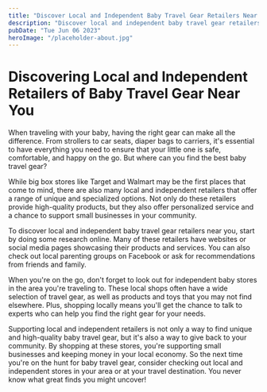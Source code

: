 ```yaml
---
title: "Discover Local and Independent Baby Travel Gear Retailers Near You"
description: "Discover local and independent baby travel gear retailers near you. Get the best deals and support your community when you shop for baby gear on your travels."
pubDate: "Tue Jun 06 2023"
heroImage: "/placeholder-about.jpg"
---
```


# Discovering Local and Independent Retailers of Baby Travel Gear Near You

When traveling with your baby, having the right gear can make all the difference. From strollers to car seats, diaper bags to carriers, it&#39;s essential to have everything you need to ensure that your little one is safe, comfortable, and happy on the go. But where can you find the best baby travel gear? 

While big box stores like Target and Walmart may be the first places that come to mind, there are also many local and independent retailers that offer a range of unique and specialized options. Not only do these retailers provide high-quality products, but they also offer personalized service and a chance to support small businesses in your community. 

To discover local and independent baby travel gear retailers near you, start by doing some research online. Many of these retailers have websites or social media pages showcasing their products and services. You can also check out local parenting groups on Facebook or ask for recommendations from friends and family. 

When you&#39;re on the go, don&#39;t forget to look out for independent baby stores in the area you&#39;re traveling to. These local shops often have a wide selection of travel gear, as well as products and toys that you may not find elsewhere. Plus, shopping locally means you&#39;ll get the chance to talk to experts who can help you find the right gear for your needs. 

Supporting local and independent retailers is not only a way to find unique and high-quality baby travel gear, but it&#39;s also a way to give back to your community. By shopping at these stores, you&#39;re supporting small businesses and keeping money in your local economy. So the next time you&#39;re on the hunt for baby travel gear, consider checking out local and independent stores in your area or at your travel destination. You never know what great finds you might uncover!